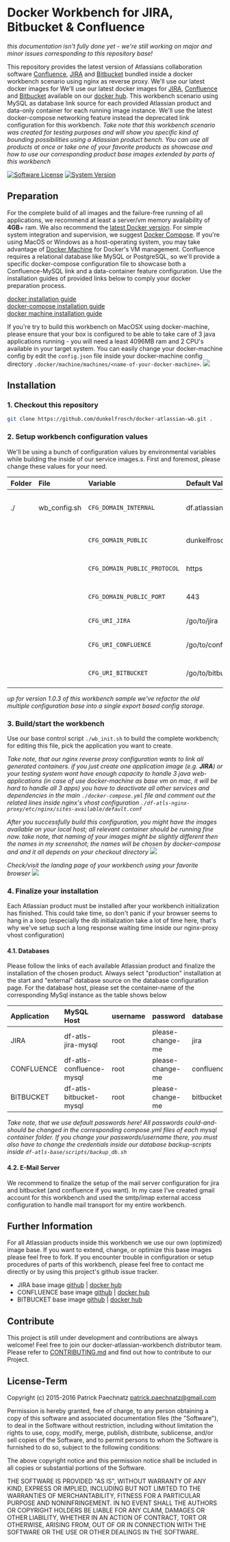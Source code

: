 # Docker Workbench for JIRA, Bitbucket & Confluence

*this documentation isn't fully done yet - we're still working on major and minor issues corresponding to this repository base!*

This repository provides the latest version of Atlassians collaboration software [Confluence](https://de.atlassian.com/software/confluence), [JIRA](https://de.atlassian.com/software/jira) and [Bitbucket](https://de.atlassian.com/software/bitbucket) bundled inside a docker workbench scenario using nginx as reverse proxy. We'll use our latest docker images for We'll use our latest docker images for [JIRA](https://github.com/dunkelfrosch/docker-jira), [Confluence](https://github.com/dunkelfrosch/docker-confluence) and [Bitbucket](https://github.com/dunkelfrosch/docker-bitbucket) available on our [docker hub](https://hub.docker.com/u/dunkelfrosch/). This workbench scenario using MySQL as database link source for each provided Atlassian product and data-only container for each running image instance. We'll use the latest docker-compose networking feature instead the deprecated link configuration for this workbench.
*Take note that this workbench scenario was created for testing purposes and will show you specific kind of bounding possibilities using a Atlassian product bench. You can use all products at once or take one of your favorite products as showcase and how to use our corresponding product base images extended by parts of this workbench* 


[![Software License](https://img.shields.io/badge/license-MIT-brightgreen.svg)](LICENSE)
[![System Version](https://img.shields.io/badge/version-1.0.3-blue.svg)](VERSION)

## Preparation
For the complete build of all images and the failure-free running of all applications, we recommend at least a server/vm memory availability of **4GB**+ ram. We also recommend the [latest Docker version](https://github.com/docker/docker/blob/master/CHANGELOG.md). For simple system integration and supervision, we suggest [Docker Compose](https://docs.docker.com/compose/install/). If you're using MacOS or Windows as a host-operating system, you may take advantage of [Docker Machine](https://www.docker.com/docker-machine) for Docker's VM management. Confluence requires a relational database like MySQL or PostgreSQL, so we'll provide a specific docker-compose configuration file to showcase both a Confluence-MySQL link and a data-container feature configuration. Use the installation guides of provided links below to comply your docker preparation process.

[docker installation guide](https://docs.docker.com/engine/installation/)</br>
[docker-compose installation guide](https://docs.docker.com/compose/install/)</br>
[docker machine installation guide](https://docs.docker.com/machine/install-machine/)</br>

If you're try to build this workbench on MacOSX using docker-machine, please ensure that your box is configured to be able to take care of 3 java applications running - you will need a least 4096MB ram and 2 CPU's available in your target system. You can easily change your docker-machine config by edit the `config.json` file inside your docker-machine config directory `.docker/machine/machines/<name-of-your-docker-machine>`.
![](https://dl.dropbox.com/s/wp6aejhvyui8h7o/ss_dm_config.png)

## Installation
### 1. Checkout this repository

```bash
git clone https://github.com/dunkelfrosch/docker-atlassian-wb.git .
```

### 2. Setup workbench configuration values
We'll be using a bunch of configuration values by environmental variables while building the inside of our service images.s. 
First and foremost, please change these values for your need.


| Folder    | File          | Variable                     | Default Value           | Description                      |
| :-------- |:------------- |:---------------------------- |:----------------------- |:---------------------------------|
| ./        | wb_config.sh  | `CFG_DOMAIN_INTERNAL`        | df.atlassian.workbench  | your container internal hostname |
|           |               | `CFG_DOMAIN_PUBLIC`          | dunkelfrosch.net        | your public nginx hostname       |
|           |               | `CFG_DOMAIN_PUBLIC_PROTOCOL` | https                   | your public nginx used protocol  |
|           |               | `CFG_DOMAIN_PUBLIC_PORT`     | 443                     | your public nginx proxy port     |
|           |               | `CFG_URI_JIRA`               | /go/to/jira             | uri to your jira service         |
|           |               | `CFG_URI_CONFLUENCE`         | /go/to/confluence       | uri to your confluence service   |
|           |               | `CFG_URI_BITBUCKET`          | /go/to/bitbucket        | uri to your bitbucket service    |

*up for version 1.0.3 of this workbench sample we've refactor the old multiple configuration base into a single export based config storage.*

### 3. Build/start the workbench
Use our base control script `./wb_init.sh` to build the complete workbench; for editing this file, pick the application you want to create.    

*Take note, that our nginx reverse proxy configuration wants to link all generated containers. if you just create one application image (e.g. **JIRA**) or your testing system wont have enough capacity to handle 3 java web-applications (in case of use docker-machine as base vm on mac, it will be hard to handle all 3 apps) you have to deactivate all other services and dependencies in the main `./docker-compose.yml` file and comment out the related lines inside nginx's vhost configuration `./df-atls-nginx-proxy/etc/nginx/sites-available/default.conf`*

*After you successfully build this configuration, you might have the images available on your local host; all relevant container should be running fine now. take note, that naming of your images might be slightly different then the names in my screenshot; the names will be chosen by docker-compose and and it all depends on your checkout directory*
![](https://dl.dropbox.com/s/tlaq3fy1f4w4ayl/scr_build_img_rslt3.png)

*Check/visit the landing page of your workbench using your favorite browser*
![](https://dl.dropbox.com/s/zxn0atya6ux0yf3/scr_landing_page_001.png)

### 4. Finalize your installation
Each Atlassian product must be installed after your workbench initialization has finished. This could take time, so don't panic if your browser seems to hang in a loop (especially the db initialization take a lot of time here, that's why we've setup such a long response waiting time inside our nginx-proxy vhost configuration)

#### 4.1. Databases
Please follow the links of each available Atlassian product and finalize the installation of the chosen product. Always select "production" installation at the start and "external" database source on the database configuration page. For the database host, please set the container-name of the corresponding MySql instance as the table shows below

| Application             | MySQL Host               | username                   | password            | database            | container path             |
| :---------------------- |:------------------------ |:-------------------------- |:------------------- |:------------------- |:---------------------------|
| JIRA                    | df-atls-jira-mysql       | root                       | please-change-me    | jira                | ./df-atls-jira-mysql       |
| CONFLUENCE              | df-atls-confluence-mysql | root                       | please-change-me    | confluence          | ./df-atls-confluence-mysql |
| BITBUCKET               | df-atls-bitbucket-mysql  | root                       | please-change-me    | bitbucket           | ./df-atls-jira-mysql       |

*Take note, that we use default passwords here! All passwords could-and-should be changed in the corresponding compose.yml files of each mysql container folder. If you change your passwords/username there, you must also have to change the credentials inside our database backup-scripts inside `df-atls-base/scripts/backup_db.sh`* 

#### 4.2. E-Mail Server
We recommend to finalize the setup of the mail server configuration for jira and bitbucket (and confluence if you want). In my case I've created gmail account for this workbench and used the smtp/imap external access configuration to handle mail transport for my entire workbench. 

## Further Information
For all Atlassian products inside this workbench we use our own (optimized) image base. If you want to extend, change, or optimize this base images please feel free to fork. If you encounter trouble in configuration or setup procedures of parts of this workbench, please feel free to contact me directly or by using this project's github issue tracker.

* JIRA base image [github](https://github.com/dunkelfrosch/docker-jira) | [docker hub](https://hub.docker.com/r/dunkelfrosch/jira/)</br>
* CONFLUENCE base image [github](https://github.com/dunkelfrosch/docker-confluence) | [docker hub](https://hub.docker.com/r/dunkelfrosch/confluence/)</br>
* BITBUCKET base image [github](https://github.com/dunkelfrosch/docker-bitbucket) | [docker hub](https://hub.docker.com/r/dunkelfrosch/bitbucket/)</br>

## Contribute

This project is still under development and contributions are always welcome! Feel free to join our docker-atlassian-workbench distributor team. Please refer to [CONTRIBUTING.md](https://github.com/dunkelfrosch/docker-atlassian-wb/blob/master/CONTRIBUTING.md) and find out how to contribute to our Project.

## License-Term

Copyright (c) 2015-2016 Patrick Paechnatz <patrick.paechnatz@gmail.com>
                                                                           
Permission is hereby granted,  free of charge,  to any  person obtaining a 
copy of this software and associated documentation files (the "Software"),
to deal in the Software without restriction,  including without limitation
the rights to use,  copy, modify, merge, publish,  distribute, sublicense,
and/or sell copies  of the  Software,  and to permit  persons to whom  the
Software is furnished to do so, subject to the following conditions:       
                                                                           
The above copyright notice and this permission notice shall be included in 
all copies or substantial portions of the Software.
                                                                           
THE SOFTWARE IS PROVIDED "AS IS", WITHOUT WARRANTY OF ANY KIND, EXPRESS OR IMPLIED, INCLUDING  BUT NOT  LIMITED TO THE WARRANTIES OF MERCHANTABILITY, FITNESS FOR A PARTICULAR  PURPOSE AND  NONINFRINGEMENT.  IN NO EVENT SHALL THE AUTHORS OR COPYRIGHT HOLDERS BE LIABLE FOR ANY CLAIM, DAMAGES OR OTHER LIABILITY,  WHETHER IN AN ACTION OF CONTRACT,  TORT OR OTHERWISE,  ARISING
FROM,  OUT OF  OR IN CONNECTION  WITH THE  SOFTWARE  OR THE  USE OR  OTHER DEALINGS IN THE SOFTWARE.
